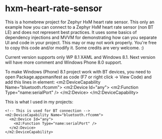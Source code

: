 hxm-heart-rate-sensor
=====================

This is a homebrew project for Zephyr HxM heart rate sensor.
This only an example how you can connect to a Zephyr HxM heart rate sensor (non BT LE) and does not represent best practices.
It uses some basics of dependency injections and MVVM for demonstrating how can you separate UI and code in your project.
This may or may not work properly. You're free to copy this code and/or modify it. Some credits are very welcome. :)

Current version supports only WP 8.1 XAML and Windows 8.1.
Next version will have more comment and Windows Phone 8.0 support.

To make Windows (Phone) 8.1 project work with BT devices, you need to open Package.appxmanifest as code (F7 or right click -> View Code) and add this lines in <Capabilities> element:
    <m2:DeviceCapability Name="bluetooth.rfcomm">
      <m2:Device Id="any">
        <m2:Function Type="name:serialPort" />
      </m2:Device>
    </m2:DeviceCapability>

This is what I used in my projects:
  <Capabilities>
    <Capability Name="internetClientServer" />

    <!-- This is used for BT connection -->
    <m2:DeviceCapability Name="bluetooth.rfcomm">
      <m2:Device Id="any">
        <m2:Function Type="name:serialPort" />
      </m2:Device>
    </m2:DeviceCapability>
  </Capabilities>